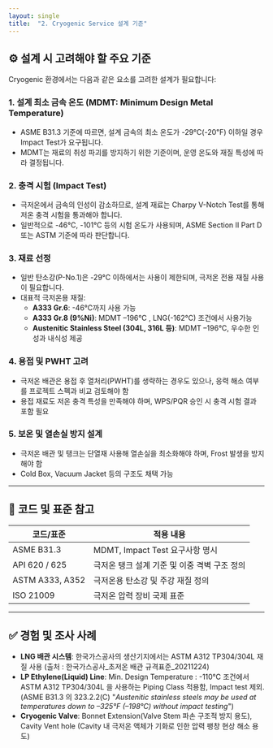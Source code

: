 ```yaml
---
layout: single
title:  "2. Cryogenic Service 설계 기준"
---
```


## ⚙️ 설계 시 고려해야 할 주요 기준

Cryogenic 환경에서는 다음과 같은 요소를 고려한 설계가 필요합니다:

### 1. **설계 최소 금속 온도 (MDMT: Minimum Design Metal Temperature)**

- ASME B31.3 기준에 따르면, 설계 금속의 최소 온도가 -29℃(-20℉) 이하일 경우 Impact Test가 요구됩니다.
- MDMT는 재료의 취성 파괴를 방지하기 위한 기준이며, 운영 온도와 재질 특성에 따라 결정됩니다.

### 2. **충격 시험 (Impact Test)**

- 극저온에서 금속의 인성이 감소하므로, 설계 재료는 Charpy V-Notch Test를 통해 저온 충격 시험을 통과해야 합니다.
- 일반적으로 -46℃, -101℃ 등의 시험 온도가 사용되며, ASME Section II Part D 또는 ASTM 기준에 따라 판단합니다.

### 3. **재료 선정**

- 일반 탄소강(P-No.1)은 -29℃ 이하에서는 사용이 제한되며, 극저온 전용 재질 사용이 필요합니다.
- 대표적 극저온용 재질:
  - **A333 Gr.6**: -46℃까지 사용 가능
  - **A333 Gr.8 (9%Ni)**: MDMT –196°C , LNG(-162℃) 조건에서 사용가능
  - **Austenitic Stainless Steel (304L, 316L 등)**: MDMT –196°C, 우수한 인성과 내식성 제공

### 4. **용접 및 PWHT 고려**

- 극저온 배관은 용접 후 열처리(PWHT)를 생략하는 경우도 있으나, 응력 해소 여부를 프로젝트 스펙과 비교 검토해야 함
- 용접 재료도 저온 충격 특성을 만족해야 하며, WPS/PQR 승인 시 충격 시험 결과 포함 필요

### 5. **보온 및 열손실 방지 설계**

- 극저온 배관 및 탱크는 단열재 사용해 열손실을 최소화해야 하며, Frost 발생을 방지해야 함
- Cold Box, Vacuum Jacket 등의 구조도 채택 가능

------

## 🧰 코드 및 표준 참고

| 코드/표준       | 적용 내용                                    |
| --------------- | -------------------------------------------- |
| ASME B31.3      | MDMT, Impact Test 요구사항 명시              |
| API 620 / 625   | 극저온 탱크 설계 기준 및 이중 격벽 구조 정의 |
| ASTM A333, A352 | 극저온용 탄소강 및 주강 재질 정의            |
| ISO 21009       | 극저온 압력 장비 국제 표준                   |

------

## ✅ 경험 및 조사 사례

- **LNG 배관 시스템**:   한국가스공사의 생산기지에서는 ASTM A312 TP304/304L 재질 사용 (출처 : 한국가스공사_초저온 배관 규격표준_20211224)
- **LP Ethylene(Liquid) Line**: Min. Design Temperature : -110℃ 조건에서 ASTM A312 TP304/304L 을 사용하는 Piping Class 적용함, Impact test 제외. (ASME B31.3 의 323.2.2(C) "*Austenitic stainless steels may be used at temperatures down to –325°F (–198°C) without impact testing*")
- **Cryogenic Valve**: Bonnet Extension(Valve Stem 파손 구조적 방지 용도), Cavity Vent hole (Cavity 내 극저온 액체가 기화로 인한 압력 팽창 현상 해소 용도)
